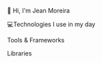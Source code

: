  👋 Hi, I'm Jean Moreira






 💻Technologies I use in my day

   Tools & Frameworks

   Libraries





